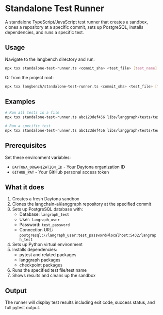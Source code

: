 # Standalone Test Runner

A standalone TypeScript/JavaScript test runner that creates a sandbox, clones a repository at a specific commit, sets up PostgreSQL, installs dependencies, and runs a specific test.

## Usage

Navigate to the langbench directory and run:

```bash
npx tsx standalone-test-runner.ts <commit_sha> <test_file> [test_name]
```

Or from the project root:

```bash
npx tsx langbench/standalone-test-runner.ts <commit_sha> <test_file> [test_name]
```

## Examples

```bash
# Run all tests in a file
npx tsx standalone-test-runner.ts abc123def456 libs/langgraph/tests/test_large_cases.py

# Run a specific test
npx tsx standalone-test-runner.ts abc123def456 libs/langgraph/tests/test_large_cases.py test_state_graph_packets
```

## Prerequisites

Set these environment variables:
- `DAYTONA_ORGANIZATION_ID` - Your Daytona organization ID
- `GITHUB_PAT` - Your GitHub personal access token

## What it does

1. Creates a fresh Daytona sandbox
2. Clones the langchain-ai/langgraph repository at the specified commit
3. Sets up PostgreSQL database with:
   - Database: `langraph_test` 
   - User: `langraph_user`
   - Password: `test_password`
   - Connection URL: `postgresql://langraph_user:test_password@localhost:5432/langraph_test`
4. Sets up Python virtual environment
5. Installs dependencies:
   - pytest and related packages
   - langgraph packages
   - checkpoint packages
6. Runs the specified test file/test name
7. Shows results and cleans up the sandbox

## Output

The runner will display test results including exit code, success status, and full pytest output.
